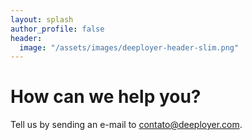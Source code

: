 ```yaml
---
layout: splash
author_profile: false
header:
  image: "/assets/images/deeployer-header-slim.png"
---
```


# How can we help you?

Tell us by sending an e-mail to <a href="mailto:contato@deeployer.com">contato@deeployer.com</a>.